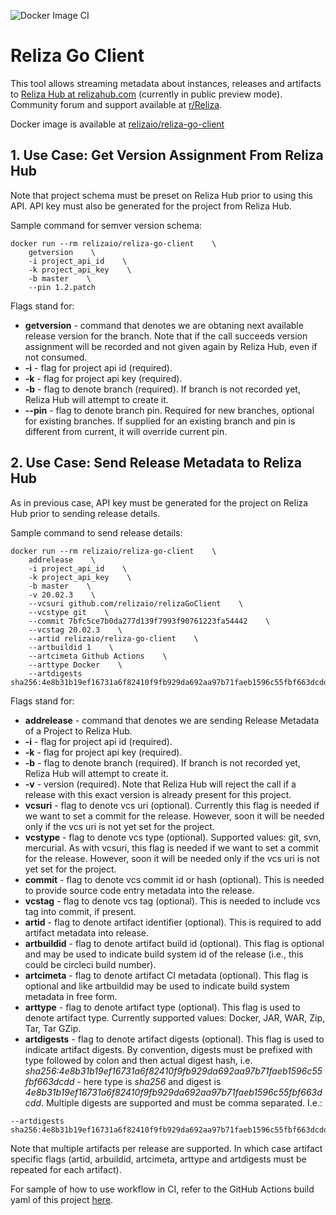 ![Docker Image CI](https://github.com/relizaio/relizaGoClient/workflows/Docker%20Image%20CI/badge.svg?branch=master)

# Reliza Go Client

This tool allows streaming metadata about instances, releases and artifacts to [Reliza Hub at relizahub.com](https://relizahub.com) (currently in public preview mode). Community forum and support available at [r/Reliza](https://reddit.com/r/Reliza).

Docker image is available at [relizaio/reliza-go-client](https://hub.docker.com/r/relizaio/reliza-go-client)

## 1. Use Case: Get Version Assignment From Reliza Hub

Note that project schema must be preset on Reliza Hub prior to using this API. API key must also be generated for the project from Reliza Hub.

Sample command for semver version schema:

```
docker run --rm relizaio/reliza-go-client    \
    getversion    \
    -i project_api_id    \
    -k project_api_key    \
    -b master    \
    --pin 1.2.patch
```

Flags stand for:
- **getversion** - command that denotes we are obtaning next available release version for the branch. Note that if the call succeeds version assignment will be recorded and not given again by Reliza Hub, even if not consumed.
- **-i** - flag for project api id (required).
- **-k** - flag for project api key (required).
- **-b** - flag to denote branch (required). If branch is not recorded yet, Reliza Hub will attempt to create it.
- **--pin** - flag to denote branch pin. Required for new branches, optional for existing branches. If supplied for an existing branch and pin is different from current, it will override current pin.


## 2. Use Case: Send Release Metadata to Reliza Hub

As in previous case, API key must be generated for the project on Reliza Hub prior to sending release details.

Sample command to send release details:

```
docker run --rm relizaio/reliza-go-client    \
    addrelease    \
    -i project_api_id    \
    -k project_api_key    \
    -b master    \
    -v 20.02.3    \
    --vcsuri github.com/relizaio/relizaGoClient    \
    --vcstype git    \
    --commit 7bfc5ce7b0da277d139f7993f90761223fa54442    \
    --vcstag 20.02.3    \
    --artid relizaio/reliza-go-client    \
    --artbuildid 1    \
    --artcimeta Github Actions    \
    --arttype Docker    \
    --artdigests sha256:4e8b31b19ef16731a6f82410f9fb929da692aa97b71faeb1596c55fbf663dcdd
```

Flags stand for:
- **addrelease** - command that denotes we are sending Release Metadata of a Project to Reliza Hub.
- **-i** - flag for project api id (required).
- **-k** - flag for project api key (required).
- **-b** - flag to denote branch (required). If branch is not recorded yet, Reliza Hub will attempt to create it.
- **-v** - version (required). Note that Reliza Hub will reject the call if a release with this exact version is already present for this project.
- **vcsuri** - flag to denote vcs uri (optional). Currently this flag is needed if we want to set a commit for the release. However, soon it will be needed only if the vcs uri is not yet set for the project.
- **vcstype** - flag to denote vcs type (optional). Supported values: git, svn, mercurial. As with vcsuri, this flag is needed if we want to set a commit for the release. However, soon it will be needed only if the vcs uri is not yet set for the project.
- **commit** - flag to denote vcs commit id or hash (optional). This is needed to provide source code entry metadata into the release.
- **vcstag** - flag to denote vcs tag (optional). This is needed to include vcs tag into commit, if present.
- **artid** - flag to denote artifact identifier (optional). This is required to add artifact metadata into release.
- **artbuildid** - flag to denote artifact build id (optional). This flag is optional and may be used to indicate build system id of the release (i.e., this could be circleci build number).
- **artcimeta** - flag to denote artifact CI metadata (optional). This flag is optional and like artbuildid may be used to indicate build system metadata in free form.
- **arttype** - flag to denote artifact type (optional). This flag is used to denote artifact type. Currently supported values: Docker, JAR, WAR, Zip, Tar, Tar GZip.
- **artdigests** - flag to denote artifact digests (optional). This flag is used to indicate artifact digests. By convention, digests must be prefixed with type followed by colon and then actual digest hash, i.e. *sha256:4e8b31b19ef16731a6f82410f9fb929da692aa97b71faeb1596c55fbf663dcdd* - here type is *sha256* and digest is *4e8b31b19ef16731a6f82410f9fb929da692aa97b71faeb1596c55fbf663dcdd*. Multiple digests are supported and must be comma separated. I.e.: 
```
--artdigests sha256:4e8b31b19ef16731a6f82410f9fb929da692aa97b71faeb1596c55fbf663dcdd,sha1:fe4165996a41501715ea0662b6a906b55e34a2a1
```

Note that multiple artifacts per release are supported. In which case artifact specific flags (artid, arbuildid, artcimeta, arttype and artdigests must be repeated for each artifact).

For sample of how to use workflow in CI, refer to the GitHub Actions build yaml of this project [here](https://github.com/relizaio/relizaGoClient/blob/master/.github/workflows/dockerimage.yml).
